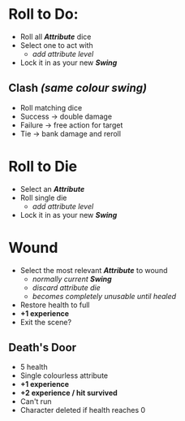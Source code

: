# Roll to Do:
- Roll all ***Attribute*** dice
- Select one to act with
	- *add attribute level*
- Lock it in as your new ***Swing***

## Clash *(same colour swing)*
- Roll matching dice
- Success -> double damage
- Failure -> free action for target
- Tie -> bank damage and reroll

# Roll to Die
- Select an ***Attribute***
- Roll single die
	- *add attribute level*
- Lock it in as your new ***Swing***

# Wound
- Select the most relevant ***Attribute*** to wound
	- *normally current **Swing***
	- *discard attribute die*
	- *becomes completely unusable until healed*
- Restore health to full
- **+1 experience**
- Exit the scene?

## Death's Door
- 5 health
- Single colourless attribute
- **+1 experience**
- **+2 experience / hit survived**
- Can't run
- Character deleted if health reaches 0